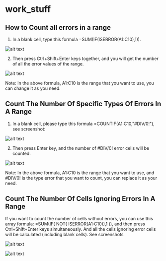 # work_stuff

## How to Count all errors in a range

1. In a blank cell, type this formula =SUM(IF(ISERROR(A1:C10),1)).

![alt text](https://github.com/mikeyPower/work_stuff/blob/master/Images%20for%20excel/1.png)

2. Then press Ctrl+Shift+Enter keys together, and you will get the number of all the error values of the range.

![alt text](https://github.com/mikeyPower/work_stuff/blob/master/Images%20for%20excel/2.png)


Note: In the above formula, A1:C10 is the range that you want to use, you can change it as you need.


## Count The Number Of Specific Types Of Errors In A Range


1. In a blank cell, please type this formula =COUNTIF(A1:C10,"#DIV/0!"), see screenshot:

![alt text](https://github.com/mikeyPower/work_stuff/blob/master/Images%20for%20excel/doc-count-errors3.png)

2. Then press Enter key, and the number of #DIV/0! error cells will be counted.

![alt text](https://github.com/mikeyPower/work_stuff/blob/master/Images%20for%20excel/5.png)

Note: In the above formula, A1:C10 is the range that you want to use, and #DIV/0! is the type error that you want to count, you can replace it as your need.

## Count The Number Of Cells Ignoring Errors In A Range

If you want to count the number of cells without errors, you can use this array formula: =SUM(IF( NOT( ISERROR(A1:C10)),1 )), and then press Ctrl+Shift+Enter keys simultaneously. And all the cells ignoring error cells will be calculated (including blank cells). See screenshots

![alt text](https://github.com/mikeyPower/work_stuff/blob/master/Images%20for%20excel/6.png)

![alt text](https://github.com/mikeyPower/work_stuff/blob/master/Images%20for%20excel/7png.png)
